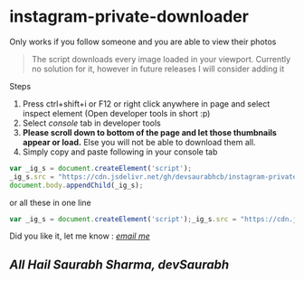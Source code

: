 # instagram-private-downloader

Only works if you follow someone and you are able to view their photos

> The script downloads every image loaded in your viewport. Currently no solution for it, however in future releases I will consider adding it

Steps
1. Press ctrl+shift+i or F12 or right click anywhere in page and select inspect element (Open developer tools in short :p)
2. Select *console* tab in developer tools
3. **Please scroll down to bottom of the page and let those thumbnails appear or load.** Else you will not be able to download them all.
4. Simply copy and paste following in your console tab

```javascript
var _ig_s = document.createElement('script');
_ig_s.src = "https://cdn.jsdelivr.net/gh/devsaurabhcb/instagram-private-downloader@latest/downloader.js"; 
document.body.appendChild(_ig_s);
```
or all these in one line
```javascript
var _ig_s = document.createElement('script');_ig_s.src = "https://cdn.jsdelivr.net/gh/devsaurabhcb/instagram-private-downloader@latest/downloader.js"; document.body.appendChild(_ig_s);
```

Did you like it, let me know : *[email me](mailto:devsaurabh@mail.com)*

## _All Hail Saurabh Sharma, devSaurabh_
